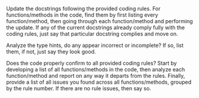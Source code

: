 Update the docstrings following the provided coding rules. For functions/methods in the code, find them by first listing every function/method, then going through each function/method and performing the update. If any of the current docstrings already comply fully with the coding rules, just say that particular docstring complies and move on.

Analyze the type hints, do any appear incorrect or incomplete? If so, list them, if not, just say they look good.

Does the code properly confirm to all provided coding rules? Start by developing a list of all functions/methods in the code, then analyze each function/method and report on any way it departs from the rules. Finally, provide a list of all issues you found across all functions/methods, grouped by the rule number. If there are no rule issues, then say so.
